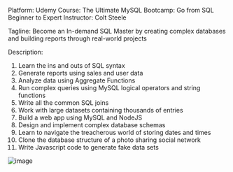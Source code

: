 
Platform: Udemy
Course: The Ultimate MySQL Bootcamp: Go from SQL Beginner to Expert
Instructor: Colt Steele

Tagline: Become an In-demand SQL Master by creating complex databases and building reports through real-world projects

Description:

1. Learn the ins and outs of SQL syntax
2. Generate reports using sales and user data
3. Analyze data using Aggregate Functions
4. Run complex queries using MySQL logical operators and string functions
5. Write all the common SQL joins
6. Work with large datasets containing thousands of entries
7. Build a web app using MySQL and NodeJS
8. Design and implement complex database schemas
9. Learn to navigate the treacherous world of storing dates and times
10. Clone the database structure of a photo sharing social network
11. Write Javascript code to generate fake data sets


![image](https://user-images.githubusercontent.com/70633897/188131907-b7221837-ff2c-465d-89e6-dbd366157eba.png)
